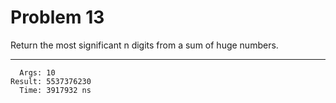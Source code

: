 # Problem 13

Return the most significant n digits from a sum of huge numbers.

---

```
  Args: 10
Result: 5537376230
  Time: 3917932 ns
```
